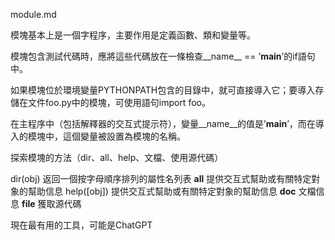 module.md

模塊基本上是一個字程序，主要作用是定義函數、類和變量等。

模塊包含測試代碼時，應將這些代碼放在一條檢查__name__ == ’__main__’的if語句中。

如果模塊位於環境變量PYTHONPATH包含的目錄中，就可直接導入它；要導入存儲在文件foo.py中的模塊，可使用語句import foo。

在主程序中（包括解釋器的交互式提示符），變量__name__的值是’__main__’，而在導入的模塊中，這個變量被設置為模塊的名稱。

探索模塊的方法（dir、all、help、文檔、使用源代碼）

dir(obj)                      返回一個按字母順序排列的屬性名列表
__all__                       提供交互式幫助或有關特定對象的幫助信息
help([obj])                   提供交互式幫助或有關特定對象的幫助信息
__doc__                       文檔信息
__file__                      獲取源代碼

現在最有用的工具，可能是ChatGPT